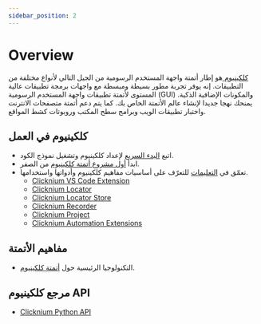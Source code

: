 ```yaml
---
sidebar_position: 2
---
```


# Overview
[كلكينيوم ](https://www.clicknium.com) هو إطار أتمتة واجهة المستخدم الرسومية من الجيل التالي لأنواع مختلفة من التطبيقات. إنه يوفر تجربة مطور بسيطة ومبسطة مع واجهات برمجة تطبيقات عالية المستوى لأتمتة تطبيقات واجهة المستخدم الرسومية (GUI) والمكونات الإضافية الذكية. يمنحك نهجا جديدا لإنشاء عالم الأتمتة الخاص بك. كما يتم دعم أتمتة متصفحات الانترنت واختبار تطبيقات الويب وبرامج سطح المكتب وروبوتات كشط المواقع.

## كلكينيوم في العمل
- اتبع [البدء السريع](./index.md) لإعداد كلكينيوم وتشغيل نموذج الكود.
- ابدأ [أول مشروع أتمتة كلكينيوم](./tutorial/firstautomation.md) من الصفر. 
- تعمّق في [التعليمات](./tutorial/tutorial.md) للتعرّف على أساسيات مفاهيم كلكينيوم وأدواتها واستخدامها.
    - [Clicknium VS Code Extension](./tutorial/vscode/vscode.md)
    - [Clicknium Locator](./tutorial/locator.md)
    - [Clicknium Locator Store](./tutorial/locatorstore.md)
    - [Clicknium Recorder](./tutorial/recorder/recorder.md)
    - [Clicknium Project](./tutorial/clickniumproject.md)
    - [Clicknium Automation Extensions](./tutorial/extensions/extensions.md)

## مفاهيم الأتمتة
- التكنولوجيا الرئيسية حول [أتمتة كلكينيوم](./concepts/concepts.md).

## مرجع كلكينيوم API
- [Clicknium Python API](./references/python/python.md)

